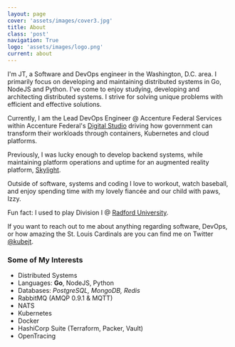 ```yaml
---
layout: page
cover: 'assets/images/cover3.jpg'
title: About
class: 'post'
navigation: True
logo: 'assets/images/logo.png'
current: about
---
```


I'm JT, a Software and DevOps engineer in the Washington, D.C. area. I primarily
focus on developing and maintaining distributed systems in Go, NodeJS and Python.
I've come to enjoy studying, developing and architecting distributed systems. I
strive for solving unique problems with efficient and effective solutions.

Currently, I am the Lead DevOps Engineer @ Accenture Federal Services within
Accenture Federal's [Digital Studio](https://www.accenture.com/us-en/service-accenture-federal-digital-studio)
driving how government can transform their workloads through containers,
Kubernetes and cloud platforms.

Previously, I was lucky enough to develop backend systems, while maintaining
platform operations and uptime for an augmented reality platform, [Skylight](https://upskill.io/skylight/skylight-overview/).

Outside of software, systems and coding I love to workout, watch baseball, and
enjoy spending time with my lovely fiancée and our child with paws, Izzy.

Fun fact: I used to play Division I @ [Radford University](http://www.radfordathletics.com/index.aspx?path=baseball).

If you want to reach out to me about anything regarding software, DevOps,
or how amazing the St. Louis Cardinals are you can find me on Twitter
[@kubejt](http://www.twitter.com/kubejt).

### Some of My Interests

- Distributed Systems
- Languages: **Go**, NodeJS, Python
- Databases: *PostgreSQL, MongoDB, Redis*
- RabbitMQ (AMQP 0.9.1 & MQTT)
- NATS
- Kubernetes
- Docker
- HashiCorp Suite (Terraform, Packer, Vault)
- OpenTracing
